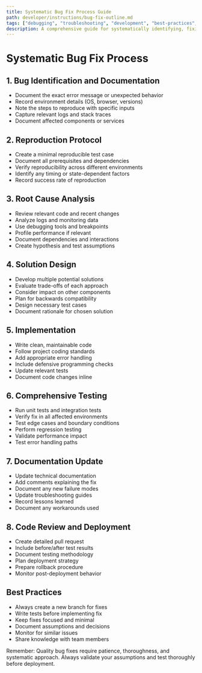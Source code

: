 ```yaml
---
title: Systematic Bug Fix Process Guide
path: developer/instructions/bug-fix-outline.md
tags: ["debugging", "troubleshooting", "development", "best-practices", "code-quality"]
description: A comprehensive guide for systematically identifying, fixing, and documenting software bugs
---
```


# Systematic Bug Fix Process

## 1. Bug Identification and Documentation
- Document the exact error message or unexpected behavior
- Record environment details (OS, browser, versions)
- Note the steps to reproduce with specific inputs
- Capture relevant logs and stack traces
- Document affected components or services

## 2. Reproduction Protocol
- Create a minimal reproducible test case
- Document all prerequisites and dependencies
- Verify reproducibility across different environments
- Identify any timing or state-dependent factors
- Record success rate of reproduction

## 3. Root Cause Analysis
- Review relevant code and recent changes
- Analyze logs and monitoring data
- Use debugging tools and breakpoints
- Profile performance if relevant
- Document dependencies and interactions
- Create hypothesis and test assumptions

## 4. Solution Design
- Develop multiple potential solutions
- Evaluate trade-offs of each approach
- Consider impact on other components
- Plan for backwards compatibility
- Design necessary test cases
- Document rationale for chosen solution

## 5. Implementation
- Write clean, maintainable code
- Follow project coding standards
- Add appropriate error handling
- Include defensive programming checks
- Update relevant tests
- Document code changes inline

## 6. Comprehensive Testing
- Run unit tests and integration tests
- Verify fix in all affected environments
- Test edge cases and boundary conditions
- Perform regression testing
- Validate performance impact
- Test error handling paths

## 7. Documentation Update
- Update technical documentation
- Add comments explaining the fix
- Document any new failure modes
- Update troubleshooting guides
- Record lessons learned
- Document any workarounds used

## 8. Code Review and Deployment
- Create detailed pull request
- Include before/after test results
- Document testing methodology
- Plan deployment strategy
- Prepare rollback procedure
- Monitor post-deployment behavior

## Best Practices
- Always create a new branch for fixes
- Write tests before implementing fix
- Keep fixes focused and minimal
- Document assumptions and decisions
- Monitor for similar issues
- Share knowledge with team members

Remember: Quality bug fixes require patience, thoroughness, and systematic approach. Always validate your assumptions and test thoroughly before deployment. 